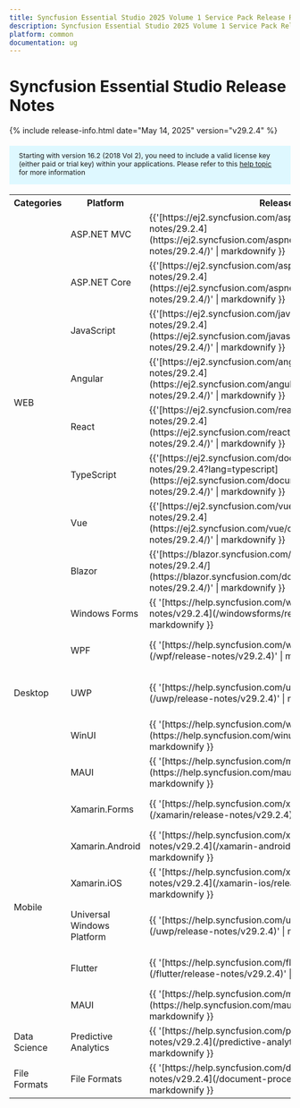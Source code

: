 ```yaml
---
title: Syncfusion Essential Studio 2025 Volume 1 Service Pack Release Release Notes  
description: Syncfusion Essential Studio 2025 Volume 1 Service Pack Release Release Notes  
platform: common
documentation: ug
---
```


# Syncfusion Essential Studio  Release Notes  

{% include release-info.html date="May 14, 2025"   version="v29.2.4" %} 

<style>
#license {
    font-size: .88em!important;
margin-top: 1.5em;     margin-bottom: 1.5em;
    background-color: #def8ff;
    padding: 10px 17px 14px;
}
</style>

<div id="license">
Starting with version 16.2 (2018 Vol 2), you need to include a valid license key (either paid or trial key) within your applications. 
Please refer to this <a href="/common/essential-studio/licensing/license-key">help topic</a> for more information 
</div>



<table>
<tr>
<th>
Categories</th><th>
Platform</th><th>
Release Notes</th><th>
Read Me</th></tr>
<tr>
<td rowspan="8">
WEB 
</td>
<td>
ASP.NET MVC
</td>
<td>{{'[https://ej2.syncfusion.com/aspnetmvc/documentation/release-notes/29.2.4](https://ej2.syncfusion.com/aspnetmvc/documentation/release-notes/29.2.4/)' | markdownify }}
</td>
<td>{{'[http://files2.syncfusion.com/Installs/v29.2.4/ReadMe/web/ASPMVC.html](http://files2.syncfusion.com/Installs/v29.2.4/ReadMe/web/ASPMVC.html)' | markdownify }}
</td>
</tr>
<tr>
<td>
ASP.NET Core	
</td>
<td>{{'[https://ej2.syncfusion.com/aspnetcore/documentation/release-notes/29.2.4](https://ej2.syncfusion.com/aspnetcore/documentation/release-notes/29.2.4/)' | markdownify }}
</td>
<td>{{'[http://files2.syncfusion.com/Installs/v29.2.4/ReadMe/web/ASPNETCORE.html](http://files2.syncfusion.com/Installs/v29.2.4/ReadMe/web/ASPNETCORE.html)' | markdownify }}
</td>
</tr>
<tr>
<td>
JavaScript
</td>
<td>{{'[https://ej2.syncfusion.com/javascript/documentation/release-notes/29.2.4](https://ej2.syncfusion.com/javascript/documentation/release-notes/29.2.4/)' | markdownify }}
</td>
<td>{{'[http://files2.syncfusion.com/Installs/v29.2.4/ReadMe/web/JavaScript.html](http://files2.syncfusion.com/Installs/v29.2.4/ReadMe/web/JavaScript.html)' | markdownify }}
</td>
</tr>
<tr>
<td>
Angular
</td>
<td>{{'[https://ej2.syncfusion.com/angular/documentation/release-notes/29.2.4](https://ej2.syncfusion.com/angular/documentation/release-notes/29.2.4/)' | markdownify }}
</td>
<td>{{'[http://files2.syncfusion.com/Installs/v29.2.4/ReadMe/web/Angular.html](http://files2.syncfusion.com/Installs/v29.2.4/ReadMe/web/Angular.html)' | markdownify }}
</td>
</tr>
<tr>
<td>
React
</td>
<td>{{'[https://ej2.syncfusion.com/react/documentation/release-notes/29.2.4](https://ej2.syncfusion.com/react/documentation/release-notes/29.2.4/)' | markdownify }}
</td>
<td>{{'[http://files2.syncfusion.com/Installs/v29.2.4/ReadMe/web/React.html](http://files2.syncfusion.com/Installs/v29.2.4/ReadMe/web/React.html)' | markdownify }}
</td>
</tr>
<tr>
<td>
TypeScript
</td>
<td>{{'[https://ej2.syncfusion.com/documentation/release-notes/29.2.4?lang=typescript](https://ej2.syncfusion.com/documentation/release-notes/29.2.4/)' | markdownify }}
</td>
<td>{{'[http://files2.syncfusion.com/Installs/v29.2.4/ReadMe/web/TypeScript.html](http://files2.syncfusion.com/Installs/v29.2.4/ReadMe/web/TypeScript.html)' | markdownify }}
</td>
</tr>
<tr>
<td>
Vue
</td>
<td>{{'[https://ej2.syncfusion.com/vue/documentation/release-notes/29.2.4](https://ej2.syncfusion.com/vue/documentation/release-notes/29.2.4/)' | markdownify }}
</td>
<td>{{'[http://files2.syncfusion.com/Installs/v29.2.4/ReadMe/web/Vue.html](http://files2.syncfusion.com/Installs/v29.2.4/ReadMe/web/Vue.html)' | markdownify }}
</td>
</tr>
<tr>
<td>
Blazor
</td>
<td>{{'[https://blazor.syncfusion.com/documentation/release-notes/29.2.4/](https://blazor.syncfusion.com/documentation/release-notes/29.2.4/)' | markdownify }}
</td>
<td>{{'[http://files2.syncfusion.com/Installs/v29.2.4/ReadMe/web/Blazor.html](http://files2.syncfusion.com/Installs/v29.2.4/ReadMe/web/Blazor.html)' | markdownify }}
</td>
</tr>
<tr>
<td rowspan="5">
Desktop
</td>
<td>
Windows Forms
</td>
<td>{{ '[https://help.syncfusion.com/windowsforms/release-notes/v29.2.4](/windowsforms/release-notes/v29.2.4)' | markdownify }}
</td>
<td>{{ '[http://files2.syncfusion.com/Installs/v29.2.4/ReadMe/WindowsForms.html](http://files2.syncfusion.com/Installs/v29.2.4/ReadMe/WindowsForms.html)' | markdownify }}
</td>
</tr>
<tr>
<td>
WPF
</td>
<td>{{ '[https://help.syncfusion.com/wpf/release-notes/v29.2.4](/wpf/release-notes/v29.2.4)' | markdownify }}
</td>
<td>{{ '[http://files2.syncfusion.com/Installs/v29.2.4/ReadMe/WPF.html](http://files2.syncfusion.com/Installs/v29.2.4/ReadMe/WPF.html)' | markdownify }}
</td>
</tr>
<tr>
<td>
UWP
</td>
<td>{{ '[https://help.syncfusion.com/uwp/release-notes/v29.2.4](/uwp/release-notes/v29.2.4)' | markdownify }}
</td>
<td>{{ '[http://files2.syncfusion.com/Installs/v29.2.4/ReadMe/UniversalWindows.html](http://files2.syncfusion.com/Installs/v29.2.4/ReadMe/UniversalWindows.html)' | markdownify }}
</td>
</tr>
<tr>
<td>
WinUI
</td>
<td>{{ '[https://help.syncfusion.com/winui/release-notes/v29.2.4](https://help.syncfusion.com/winui/release-notes/v29.2.4)' | markdownify }}
</td>
<td>{{ '[http://files2.syncfusion.com/Installs/v29.2.4/ReadMe/WinUI.html](http://files2.syncfusion.com/Installs/v29.2.4/ReadMe/WinUI.html)' | markdownify }}
</td>
</tr>
<tr>
<td>
MAUI
</td>
<td>{{ '[https://help.syncfusion.com/maui/release-notes/v29.2.4](https://help.syncfusion.com/maui/release-notes/v29.2.4)' | markdownify }}
</td>
<td>{{ '[http://files2.syncfusion.com/Installs/v29.2.4/ReadMe/.NETMAUI.html](http://files2.syncfusion.com/Installs/v29.2.4/ReadMe/.NETMAUI.html)' | markdownify }}
</td>
</tr>
<tr>
<td rowspan="6">
Mobile
</td>
<td>
Xamarin.Forms
</td>
<td>{{ '[https://help.syncfusion.com/xamarin/release-notes/v29.2.4](/xamarin/release-notes/v29.2.4)' | markdownify }}
</td>
<td>{{ '[http://files2.syncfusion.com/Installs/v29.2.4/ReadMe/Xamarin_Forms.html](http://files2.syncfusion.com/Installs/v29.2.4/ReadMe/Xamarin_Forms.html)' | markdownify }}
</td>
</tr>
<tr>
<td>
Xamarin.Android
</td>
<td>{{ '[https://help.syncfusion.com/xamarin-android/release-notes/v29.2.4](/xamarin-android/release-notes/v29.2.4)' | markdownify }}
</td>
<td>{{ '[http://files2.syncfusion.com/Installs/v29.2.4/ReadMe/Xamarin_Forms.html](http://files2.syncfusion.com/Installs/v29.2.4/ReadMe/Xamarin_Forms.html)' | markdownify }}
</td>
</tr>
<tr>
<td>
Xamarin.iOS
</td>
<td>{{ '[https://help.syncfusion.com/xamarin-ios/release-notes/v29.2.4](/xamarin-ios/release-notes/v29.2.4)' | markdownify }}
</td>
<td>{{ '[http://files2.syncfusion.com/Installs/v29.2.4/ReadMe/Xamarin_Forms.html](http://files2.syncfusion.com/Installs/v29.2.4/ReadMe/Xamarin_Forms.html)' | markdownify }}
</td>
</tr>
<tr>
<td>
Universal Windows Platform
</td>
<td>{{ '[https://help.syncfusion.com/uwp/release-notes/v29.2.4](/uwp/release-notes/v29.2.4)' | markdownify }}
</td>
<td>{{ '[http://files2.syncfusion.com/Installs/v29.2.4/ReadMe/UniversalWindows.html](http://files2.syncfusion.com/Installs/v29.2.4/ReadMe/UniversalWindows.html)' | markdownify }}
</td>
</tr>
<tr>
<td>
Flutter
</td>
<td>{{ '[https://help.syncfusion.com/flutter/release-notes/v29.2.4](/flutter/release-notes/v29.2.4)' | markdownify }}
</td>
<td>{{ '[http://files2.syncfusion.com/Installs/v29.2.4/ReadMe/Flutter.html](http://files2.syncfusion.com/Installs/v29.2.4/ReadMe/Flutter.html)' | markdownify }}
</td>
</tr>
<tr>
<td>
MAUI
</td>
<td>{{ '[https://help.syncfusion.com/maui/release-notes/v29.2.4](https://help.syncfusion.com/maui/release-notes/v29.2.4)' | markdownify }}
</td>
<td>{{ '[http://files2.syncfusion.com/Installs/v29.2.4/ReadMe/.NETMAUI.html](http://files2.syncfusion.com/Installs/v29.2.4/ReadMe/.NETMAUI.html)' | markdownify }}
</td>
</tr>



<tr>
<td>
Data Science
</td>
<td>
Predictive Analytics
</td>
<td>{{ '[https://help.syncfusion.com/predictive-analytics/release-notes/v29.2.4](/predictive-analytics/release-notes/v29.2.4)' | markdownify }}
</td>
<td>
</td>
</tr>
<tr>
<td>
File Formats
</td>
<td>
File Formats
</td>
<td>{{ '[https://help.syncfusion.com/document-processing/release-notes/v29.2.4](/document-processing/release-notes/v29.2.4)' | markdownify }}
</td>
<td>
</td>
</tr>
</table>